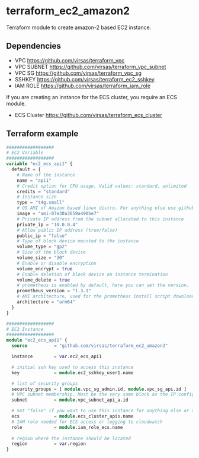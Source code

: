 # terraform_ec2_amazon2

Terraform module to create amazon-2 based EC2 instance.

## Dependencies

- VPC <https://github.com/virsas/terraform_vpc>
- VPC SUBNET <https://github.com/virsas/terraform_vpc_subnet>
- VPC SG <https://github.com/virsas/terraform_vpc_sg>
- SSHKEY <https://github.com/virsas/terraform_ec2_sshkey>
- IAM ROLE <https://github.com/virsas/terraform_iam_role>

If you are creating an instance for the ECS cluster, you require an ECS module.
- ECS Cluster <https://github.com/virsas/terraform_ecs_cluster>

## Terraform example

``` terraform
##################
# EC2 Variable
##################
variable "ec2_ecs_api1" { 
  default = {
    # Name of the instance
    name = "api1"
    # Credit option for CPU usage. Valid values: standard, unlimited
    credits = "standard"
    # Instance size
    type = "t4g.small"
    # OS AMI of Amazon based linux distro. For anything else use github.com/virsas/terraform_ec2_instance
    image = "ami-07e30a3659a490be7"
    # Private IP address from the subnet allocated to this instance
    private_ip = "10.0.0.4"
    # Allow public IP address (true/false)
    public_ip = "false"
    # Type of block device mounted to the instance
    volume_type = "gp2"
    # Size of the block device
    volume_size = "30"
    # Enable or disable encryption
    volume_encrypt = true
    # Enable deletion of block device on instance termination
    volume_delete = true
    # prometheus is enabled by default, here you can set the version.
    prometheus_version = "1.3.1"
    # AMI architecture, used for the prometheus install script download
    architecture = "arm64"
  } 
}

##################
# EC2 Instance
##################
module "ec2_ecs_api1" {
  source          = "github.com/virsas/terraform_ec2_amazon2"

  instance        = var.ec2_ecs_api1

  # initial ssh key used to access this instance
  key             = module.ec2_sshkey_user1.name

  # list of security groups
  security_groups = [ module.vpc_sg_admin.id, module.vpc_sg_api.id ]
  # VPC subnet membership. Must be the very same block as the IP configuration of the private_ip
  subnet          = module.vpc_subnet_api_a.id

  # Set "false" if you want to use this instance for anything else or the name of the ECS cluster
  ecs             = module.ecs_cluster_apis.name
  # IAM role needed for ECS access or logging to cloudwatch
  role            = module.iam_role_ecs.name
  
  # region where the instance should be located
  region          = var.region
}
```
